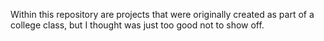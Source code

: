 Within this repository are projects that were originally created as part of a college class, but I thought was just too good not to show off.
